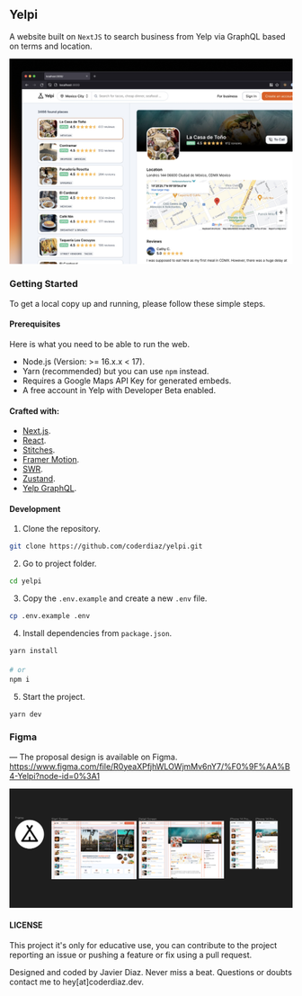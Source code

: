 ## Yelpi
A website built on `NextJS` to search business from Yelp via GraphQL based on terms and location.

![Yelp](./cover.jpeg)

### Getting Started
To get a local copy up and running, please follow these simple steps.

#### Prerequisites
Here is what you need to be able to run the web.
- Node.js (Version: >= 16.x.x < 17).
- Yarn (recommended) but you can use `npm` instead.
- Requires a Google Maps API Key for generated embeds.
- A free account in Yelp with Developer Beta enabled.

#### Crafted with:
- [Next.js](https://nextjs.org/).
- [React](https://reactjs.org/).
- [Stitches](https://stitches.dev/).
- [Framer Motion](https://www.framer.com/motion/).
- [SWR](https://swr.vercel.app/).
- [Zustand](https://github.com/pmndrs/zustand).
- [Yelp GraphQL](https://www.yelp.com/developers/graphql/guides/intro).

#### Development
1. Clone the repository.
```sh
git clone https://github.com/coderdiaz/yelpi.git
```

2. Go to project folder.
```sh
cd yelpi
```

3. Copy the `.env.example` and create a new `.env` file.
```sh
cp .env.example .env
```

4. Install dependencies from `package.json`.
```sh
yarn install

# or
npm i
```

5. Start the project.
```sh
yarn dev
```

### Figma
— The proposal design is available on Figma.
https://www.figma.com/file/R0yeaXPfjhWLOWjmMv6nY7/%F0%9F%AA%B4-Yelpi?node-id=0%3A1

![Figma Preview](./figma-preview.png)

#### LICENSE
This project it's only for educative use, you can contribute to the project reporting an issue or pushing a feature or fix using a pull request.

Designed and coded by Javier Diaz. Never miss a beat. Questions or doubts contact me to hey[at]coderdiaz.dev.
